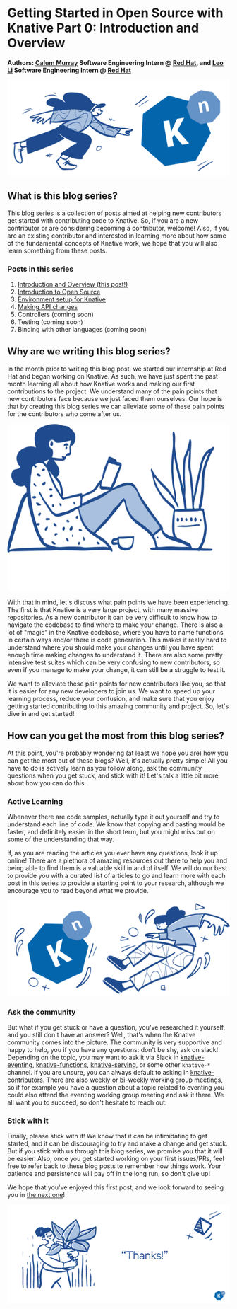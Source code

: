 # Getting Started in Open Source with Knative Part 0: Introduction and Overview

**Authors: [Calum Murray](https://www.linkedin.com/in/calum-ra-murray/) Software Engineering Intern @ [Red Hat](https://www.redhat.com/en), and [Leo Li](https://www.linkedin.com/in/haocheng-leo/) Software Engineering Intern @ [Red Hat](https://www.redhat.com/en)**

![Person chasing the Knative logo](../images/getting-started-blog-series/post0/person-chasing-logo.png)

## What is this blog series?

This blog series is a collection of posts aimed at helping new contributors get started with contributing code to Knative. So, if you are a new contributor
or are considering becoming a contributor, welcome! Also, if you are an existing contributor and interested in learning more about how some of the fundamental
concepts of Knative work, we hope that you will also learn something from these posts.

### Posts in this series

1. [Introduction and Overview (this post!)](/blog/articles/getting-started-blog-p0)
2. [Introduction to Open Source](/blog/articles/getting-started-blog-p1)
3. [Environment setup for Knative](/blog/articles/getting-started-blog-p2)
4. [Making API changes](/blog/articles/getting-started-blog-p3)
5. Controllers (coming soon)
6. Testing (coming soon)
7. Binding with other languages (coming soon)

## Why are we writing this blog series?

In the month prior to writing this blog post, we started our internship at Red Hat and began working on Knative. As such, we have just spent the past month
learning all about how Knative works and making our first contributions to the project. We understand many of the pain points that new contributors face because
we just faced them ourselves. Our hope is that by creating this blog series we can alleviate some of these pain points for the contributors who come after 
us.

![Person reading a book](../images/getting-started-blog-series/post0/reading-side-doodle.png)

With that in mind, let's discuss what pain points we have been experiencing. The first is that Knative is a very large project, with many massive repositories.
As a new contributor it can be very difficult to know how to navigate the codebase to find where to make your change. There is also a lot of "magic" in the 
Knative codebase, where you have to name functions in certain ways and/or there is code generation. This makes it really hard to understand where you should 
make your changes until you have spent enough time making changes to understand it. There are also some pretty intensive test suites which can be very confusing
to new contributors, so even if you manage to make your change, it can still be a struggle to test it.

We want to alleviate these pain points for new contributors like you, so that it is easier for any new developers to join us. We want to speed up your learning
process, reduce your confusion, and make sure that you enjoy getting started contributing to this amazing community and project. So, let's dive in and get
started!

## How can you get the most from this blog series?

At this point, you're probably wondering (at least we hope you are) how you can get the most out of these blogs? Well, it's actually pretty simple! All you 
have to do is actively learn as you follow along, ask the community questions when you get stuck, and stick with it! Let's talk a little bit more about how you
can do this.

### Active Learning

Whenever there are code samples, actually type it out yourself and try to understand each line of code. We know that copying and pasting would be faster, and
definitely easier in the short term, but you might miss out on some of the understanding that way.

If, as you are reading the articles you ever have any questions, look it up online! There are a plethora of amazing resources out there to help you and being
able to find them is a valuable skill in and of itself. We will do our best to provide you with a curated list of articles to go and learn more with each post
in this series to provide a starting point to your research, although we encourage you to read beyond what we provide.

![A person and the Knative logo both slipping and falling](../images/getting-started-blog-series/post0/person-falling-logo.png)

### Ask the community

But what if you get stuck or have a question, you've researched it yourself, and you still don't have an answer? Well, that's when the Knative community comes
into the picture. The community is very supportive and happy to help, you if you have any questions: don't be shy, ask on slack! Depending on the topic, you
may want to ask it via Slack in [knative-eventing](https://cloud-native.slack.com/archives/C04LMU33V1S), [knative-functions](https://cloud-native.slack.com/archives/C04LKEZUXEE),
[knative-serving](https://cloud-native.slack.com/archives/C04LMU0AX60), or some other `knative-*` channel. If you are unsure, you can always default to asking
in [knative-contributors](https://cloud-native.slack.com/archives/C04LN0620E8). There are also weekly or bi-weekly working group meetings, so if for example you
have a question about a topic related to eventing you could also attend the eventing working group meeting and ask it there. We all want you to succeed, so don't
hesitate to reach out.

### Stick with it

Finally, please stick with it! We know that it can be intimidating to get started, and it can be discouraging to try and make a change and get stuck. But if
you stick with us through this blog series, we promise you that it will be easier. Also, once you get started working on your first issues/PRs, feel free
to refer back to these blog posts to remember how things work. Your patience and persistence will pay off in the long run, so don't give up!

We hope that you've enjoyed this first post, and we look forward to seeing you in [the next one](/blog/articles/getting-started-blog-p1)!

![Person hugging a plant and saying thanks](../images/getting-started-blog-series/post1/thanks.png)
